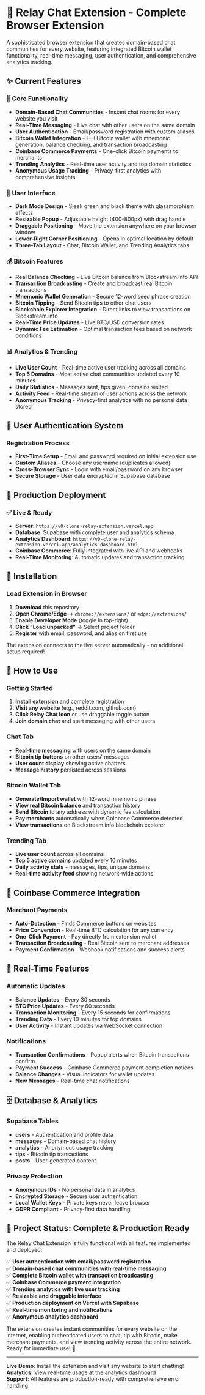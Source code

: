 # 🚀 Relay Chat Extension - Complete Browser Extension

A sophisticated browser extension that creates domain-based chat communities for every website, featuring integrated Bitcoin wallet functionality, real-time messaging, user authentication, and comprehensive analytics tracking.

## ✨ Current Features

### 🎯 Core Functionality
- **Domain-Based Chat Communities** - Instant chat rooms for every website you visit
- **Real-Time Messaging** - Live chat with other users on the same domain
- **User Authentication** - Email/password registration with custom aliases
- **Bitcoin Wallet Integration** - Full Bitcoin wallet with mnemonic generation, balance checking, and transaction broadcasting
- **Coinbase Commerce Payments** - One-click Bitcoin payments to merchants
- **Trending Analytics** - Real-time user activity and top domain statistics
- **Anonymous Usage Tracking** - Privacy-first analytics with comprehensive insights

### 🎨 User Interface
- **Dark Mode Design** - Sleek green and black theme with glassmorphism effects
- **Resizable Popup** - Adjustable height (400-800px) with drag handle
- **Draggable Positioning** - Move the extension anywhere on your browser window
- **Lower-Right Corner Positioning** - Opens in optimal location by default
- **Three-Tab Layout** - Chat, Bitcoin Wallet, and Trending Analytics tabs

### 💰 Bitcoin Features
- **Real Balance Checking** - Live Bitcoin balance from Blockstream.info API
- **Transaction Broadcasting** - Create and broadcast real Bitcoin transactions
- **Mnemonic Wallet Generation** - Secure 12-word seed phrase creation
- **Bitcoin Tipping** - Send Bitcoin tips to other chat users
- **Blockchain Explorer Integration** - Direct links to view transactions on Blockstream.info
- **Real-Time Price Updates** - Live BTC/USD conversion rates
- **Dynamic Fee Estimation** - Optimal transaction fees based on network conditions

### 📊 Analytics & Trending
- **Live User Count** - Real-time active user tracking across all domains
- **Top 5 Domains** - Most active chat communities updated every 10 minutes
- **Daily Statistics** - Messages sent, tips given, domains visited
- **Activity Feed** - Real-time stream of user actions across the network
- **Anonymous Tracking** - Privacy-first analytics with no personal data stored

## 🔐 User Authentication System

### Registration Process
- **First-Time Setup** - Email and password required on initial extension use
- **Custom Aliases** - Choose any username (duplicates allowed)
- **Cross-Browser Sync** - Login with email/password on any browser
- **Secure Storage** - User data encrypted in Supabase database

## 🚀 Production Deployment

### ✅ Live & Ready
- **Server**: `https://v0-clone-relay-extension.vercel.app`
- **Database**: Supabase with complete user and analytics schema
- **Analytics Dashboard**: `https://v0-clone-relay-extension.vercel.app/analytics-dashboard.html`
- **Coinbase Commerce**: Fully integrated with live API and webhooks
- **Real-Time Monitoring**: Automatic updates and transaction tracking

## 🔧 Installation

### Load Extension in Browser
1. **Download** this repository
2. **Open Chrome/Edge** → `chrome://extensions/` or `edge://extensions/`
3. **Enable Developer Mode** (toggle in top-right)
4. **Click "Load unpacked"** → Select project folder
5. **Register** with email, password, and alias on first use

The extension connects to the live server automatically - no additional setup required!

## 🎯 How to Use

### Getting Started
1. **Install extension** and complete registration
2. **Visit any website** (e.g., reddit.com, github.com)
3. **Click Relay Chat icon** or use draggable toggle button
4. **Join domain chat** and start messaging with other users

### Chat Tab
- **Real-time messaging** with users on the same domain
- **Bitcoin tip buttons** on other users' messages
- **User count display** showing active chatters
- **Message history** persisted across sessions

### Bitcoin Wallet Tab
- **Generate/Import wallet** with 12-word mnemonic phrase
- **View real Bitcoin balance** and transaction history
- **Send Bitcoin** to any address with dynamic fee calculation
- **Pay merchants** automatically when Coinbase Commerce detected
- **View transactions** on Blockstream.info blockchain explorer

### Trending Tab
- **Live user count** across all domains
- **Top 5 active domains** updated every 10 minutes
- **Daily activity stats** - messages, tips, unique domains
- **Real-time activity feed** showing network-wide actions

## 🛒 Coinbase Commerce Integration

### Merchant Payments
- **Auto-Detection** - Finds Commerce buttons on websites
- **Price Conversion** - Real-time BTC calculation for any currency
- **One-Click Payment** - Pay directly from extension wallet
- **Transaction Broadcasting** - Real Bitcoin sent to merchant addresses
- **Payment Confirmation** - Webhook notifications and success alerts

## 🔄 Real-Time Features

### Automatic Updates
- **Balance Updates** - Every 30 seconds
- **BTC Price Updates** - Every 60 seconds
- **Transaction Monitoring** - Every 15 seconds for confirmations
- **Trending Data** - Every 10 minutes for top domains
- **User Activity** - Instant updates via WebSocket connection

### Notifications
- **Transaction Confirmations** - Popup alerts when Bitcoin transactions confirm
- **Payment Success** - Coinbase Commerce payment completion notices
- **Balance Changes** - Visual indicators for wallet updates
- **New Messages** - Real-time chat notifications

## 🗄️ Database & Analytics

### Supabase Tables
- **users** - Authentication and profile data
- **messages** - Domain-based chat history
- **analytics** - Anonymous usage tracking
- **tips** - Bitcoin tip transactions
- **posts** - User-generated content

### Privacy Protection
- **Anonymous IDs** - No personal data in analytics
- **Encrypted Storage** - Secure user authentication
- **Local Wallet Keys** - Private keys never leave browser
- **GDPR Compliant** - Privacy-first data handling

## 🎉 Project Status: Complete & Production Ready

The Relay Chat Extension is fully functional with all features implemented and deployed:

✅ **User authentication with email/password registration**  
✅ **Domain-based chat communities with real-time messaging**  
✅ **Complete Bitcoin wallet with transaction broadcasting**  
✅ **Coinbase Commerce payment integration**  
✅ **Trending analytics with live user tracking**  
✅ **Resizable and draggable interface**  
✅ **Production deployment on Vercel with Supabase**  
✅ **Real-time monitoring and notifications**  
✅ **Anonymous analytics dashboard**  

The extension creates instant communities for every website on the internet, enabling authenticated users to chat, tip with Bitcoin, make merchant payments, and view trending activity across the entire network. Ready for immediate use! 🚀

---

**Live Demo**: Install the extension and visit any website to start chatting!  
**Analytics**: View real-time usage at the analytics dashboard  
**Support**: All features are production-ready with comprehensive error handling
